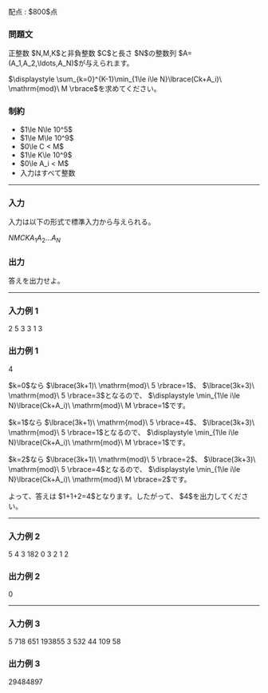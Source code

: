 
<div>

<span>

<span>

<p>
配点 : $800$点
</p>

<div>

<section>

### **問題文**

<p>
正整数 $N,M,K$と非負整数 $C$と長さ $N$の整数列 $A=(A_1,A_2,\ldots,A_N)$が与えられます。
</p>

<p>
$\displaystyle \sum_{k=0}^{K-1}\min_{1\le i\le N}\lbrace(Ck+A_i)\ \mathrm{mod}\ M \rbrace$を求めてください。
</p>

</section>

</div>

<div>

<section>

### **制約**

<ul>

<li>
$1\le N\le 10^5$
</li>

<li>
$1\le M\le 10^9$
</li>

<li>
$0\le C < M$
</li>

<li>
$1\le K\le 10^9$
</li>

<li>
$0\le A_i < M$
</li>

<li>
入力はすべて整数
</li>

</ul>

</section>

</div>

---

<div>

<div>

<section>

### **入力**

<p>
入力は以下の形式で標準入力から与えられる。
</p>

<div>

$N$$M$$C$$K$$A_1$$A_2$$\ldots$$A_N$
</div>

</section>

</div>

<div>

<section>

### **出力**

<p>
答えを出力せよ。
</p>

</section>

</div>

</div>

---

<div>

<section>

### **入力例 1**

<div>

2 5 3 3
1 3

</div>

</section>

</div>

<div>

<section>

### **出力例 1**

<div>

4

</div>

<p>
$k=0$なら $\lbrace(3k+1)\ \mathrm{mod}\ 5 \rbrace=1$、 $\lbrace(3k+3)\ \mathrm{mod}\ 5 \rbrace=3$となるので、 $\displaystyle \min_{1\le i\le N}\lbrace(Ck+A_i)\ \mathrm{mod}\ M \rbrace=1$です。
</p>

<p>
$k=1$なら $\lbrace(3k+1)\ \mathrm{mod}\ 5 \rbrace=4$、 $\lbrace(3k+3)\ \mathrm{mod}\ 5 \rbrace=1$となるので、 $\displaystyle \min_{1\le i\le N}\lbrace(Ck+A_i)\ \mathrm{mod}\ M \rbrace=1$です。
</p>

<p>
$k=2$なら $\lbrace(3k+1)\ \mathrm{mod}\ 5 \rbrace=2$、 $\lbrace(3k+3)\ \mathrm{mod}\ 5 \rbrace=4$となるので、 $\displaystyle \min_{1\le i\le N}\lbrace(Ck+A_i)\ \mathrm{mod}\ M \rbrace=2$です。
</p>

<p>
よって、答えは $1+1+2=4$となります。したがって、 $4$を出力してください。
</p>

</section>

</div>

---

<div>

<section>

### **入力例 2**

<div>

5 4 3 182
0 3 2 1 2

</div>

</section>

</div>

<div>

<section>

### **出力例 2**

<div>

0

</div>

</section>

</div>

---

<div>

<section>

### **入力例 3**

<div>

5 718 651 193855
3 532 44 109 58

</div>

</section>

</div>

<div>

<section>

### **出力例 3**

<div>

29484897

</div>

</section>

</div>

</span>

</span>

</div>
